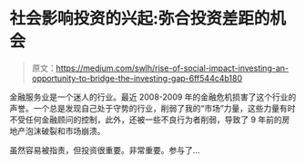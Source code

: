 # 社会影响投资的兴起:弥合投资差距的机会

> 原文：<https://medium.com/swlh/rise-of-social-impact-investing-an-opportunity-to-bridge-the-investing-gap-6ff544c4b180>

金融服务业是一个迷人的行业。最近 2008-2009 年的金融危机损害了这个行业的声誉。一个总是发现自己处于守势的行业，削弱了我的“市场”力量，这些力量有时不受任何金融顾问的控制，此外，还被一些不良行为者削弱，导致了 9 年前的房地产泡沫破裂和市场崩溃。

虽然容易被指责，但投资很重要。非常重要。参与了…